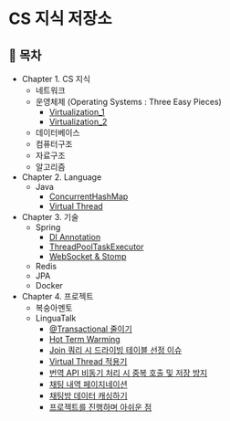 # CS 지식 저장소

## :memo: 목차

- Chapter 1. CS 지식
  - 네트워크
  - 운영체제 (Operating Systems : Three Easy Pieces)
    - [Virtualization_1](https://github.com/Hyun0828/CS/blob/main/CS/Operating%20System/Virtualization_1.md)
    - [Virtualization_2](https://github.com/Hyun0828/CS/blob/main/CS/Operating%20System/Virtualization_2.md)
  - 데이터베이스
  - 컴퓨터구조
  - 자료구조
  - 알고리즘
- Chapter 2. Language
  - Java
    - [ConcurrentHashMap](https://github.com/Hyun0828/CS/blob/main/Language/Java/ConcurrentHashMap.md)
    - [Virtual Thread](https://github.com/Hyun0828/CS/blob/main/Language/Java/Virtual%20Thread.md)
- Chapter 3. 기술
  - Spring
    - [DI Annotation](https://github.com/Hyun0828/CS/blob/main/Stack/Spring/DI%20Annotation.md)
    - [ThreadPoolTaskExecutor](https://github.com/Hyun0828/CS/blob/main/Stack/Spring/ThreadPoolTaskExecutor.md)
    - [WebSocket & Stomp](https://github.com/Hyun0828/CS/blob/main/Stack/Spring/WebSocket%20%26%20Stomp.md)
  - Redis
  - JPA
  - Docker
- Chapter 4. 프로젝트
  - 복숭아멘토
  - LinguaTalk
    - [@Transactional 줄이기](https://github.com/Hyun0828/CS/blob/main/Project/LinguaTalk/%40Transactional%20%EC%A4%84%EC%9D%B4%EA%B8%B0.md)
    - [Hot Term Warming](https://github.com/Hyun0828/CS/blob/main/Project/LinguaTalk/Hot%20Term%20Warming.md)
    - [Join 쿼리 시 드라이빙 테이블 선정 이슈](https://github.com/Hyun0828/CS/blob/main/Project/LinguaTalk/Join%20%EC%BF%BC%EB%A6%AC%20%EC%8B%9C%20%EB%93%9C%EB%9D%BC%EC%9D%B4%EB%B9%99%20%ED%85%8C%EC%9D%B4%EB%B8%94%20%EC%84%A0%EC%A0%95%20%EC%9D%B4%EC%8A%88.md)
    - [Virtual Thread 적용기](https://github.com/Hyun0828/CS/blob/main/Project/LinguaTalk/Virtual%20Thread%20%EC%A0%81%EC%9A%A9%EA%B8%B0.md)
    - [번역 API 비동기 처리 시 중복 호출 및 저장 방지](https://github.com/Hyun0828/CS/blob/main/Project/LinguaTalk/%EB%B2%88%EC%97%AD%20API%20%EB%B9%84%EB%8F%99%EA%B8%B0%20%EC%B2%98%EB%A6%AC%20%EC%8B%9C%20%EC%A4%91%EB%B3%B5%20%ED%98%B8%EC%B6%9C%20%EB%B0%8F%20%EC%A0%80%EC%9E%A5%20%EB%B0%A9%EC%A7%80.md)
    - [채팅 내역 페이지네이션](https://github.com/Hyun0828/CS/blob/main/Project/LinguaTalk/%EC%B1%84%ED%8C%85%20%EB%82%B4%EC%97%AD%20%ED%8E%98%EC%9D%B4%EC%A7%80%EB%84%A4%EC%9D%B4%EC%85%98.md)
    - [채팅방 데이터 캐싱하기](https://github.com/Hyun0828/CS/blob/main/Project/LinguaTalk/%EC%B1%84%ED%8C%85%EB%B0%A9%20%EB%8D%B0%EC%9D%B4%ED%84%B0%20%EC%BA%90%EC%8B%B1%ED%95%98%EA%B8%B0.md)
    - [프로젝트를 진행하며 아쉬운 점](https://github.com/Hyun0828/CS/blob/main/Project/LinguaTalk/%EC%95%84%EC%89%AC%EC%9A%B4%EC%A0%90.md)
